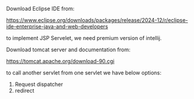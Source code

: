 
Download Eclipse IDE from:

https://www.eclipse.org/downloads/packages/release/2024-12/r/eclipse-ide-enterprise-java-and-web-developers


to implement JSP Servelet, we need premium version of intellij.


Download tomcat server and documentation from:

https://tomcat.apache.org/download-90.cgi



to call another servlet from one servlet we have below options:
		
1. Request dispatcher
2. redirect
